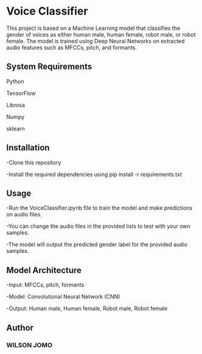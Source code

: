 # Voice Classifier
This project is based on a Machine Learning model that classifies the gender of voices as either human male, human female, robot male, or robot female. The model is trained using Deep Neural Networks on extracted audio features such as MFCCs, pitch, and formants.

## System Requirements

Python

TensorFlow

Librosa

Numpy

sklearn

## Installation
-Clone this repository

-Install the required dependencies using pip install -r requirements.txt

## Usage
-Run the VoiceClassifier.ipynb file to train the model and make predictions on audio files.

-You can change the audio files in the provided lists to test with your own samples.

-The model will output the predicted gender label for the provided audio samples.

## Model Architecture
-Input: MFCCs, pitch, formants

-Model: Convolutional Neural Network (CNN)

-Output: Human male, Human female, Robot male, Robot female

## Author

### WILSON JOMO 
